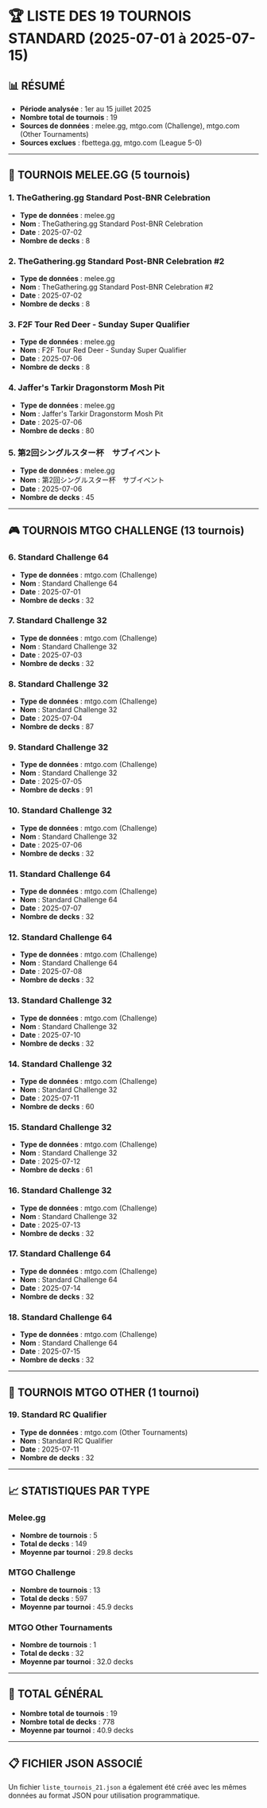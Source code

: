 # 🏆 LISTE DES 19 TOURNOIS STANDARD (2025-07-01 à 2025-07-15)

## 📊 **RÉSUMÉ**
- **Période analysée** : 1er au 15 juillet 2025
- **Nombre total de tournois** : 19
- **Sources de données** : melee.gg, mtgo.com (Challenge), mtgo.com (Other Tournaments)
- **Sources exclues** : fbettega.gg, mtgo.com (League 5-0)

---

## 🎯 **TOURNOIS MELEE.GG** (5 tournois)

### 1. **TheGathering.gg Standard Post-BNR Celebration**
- **Type de données** : melee.gg
- **Nom** : TheGathering.gg Standard Post-BNR Celebration
- **Date** : 2025-07-02
- **Nombre de decks** : 8

### 2. **TheGathering.gg Standard Post-BNR Celebration #2**
- **Type de données** : melee.gg
- **Nom** : TheGathering.gg Standard Post-BNR Celebration #2
- **Date** : 2025-07-02
- **Nombre de decks** : 8

### 3. **F2F Tour Red Deer - Sunday Super Qualifier**
- **Type de données** : melee.gg
- **Nom** : F2F Tour Red Deer - Sunday Super Qualifier
- **Date** : 2025-07-06
- **Nombre de decks** : 8

### 4. **Jaffer's Tarkir Dragonstorm Mosh Pit**
- **Type de données** : melee.gg
- **Nom** : Jaffer's Tarkir Dragonstorm Mosh Pit
- **Date** : 2025-07-06
- **Nombre de decks** : 80

### 5. **第2回シングルスター杯　サブイベント**
- **Type de données** : melee.gg
- **Nom** : 第2回シングルスター杯　サブイベント
- **Date** : 2025-07-06
- **Nombre de decks** : 45

---

## 🎮 **TOURNOIS MTGO CHALLENGE** (13 tournois)

### 6. **Standard Challenge 64**
- **Type de données** : mtgo.com (Challenge)
- **Nom** : Standard Challenge 64
- **Date** : 2025-07-01
- **Nombre de decks** : 32

### 7. **Standard Challenge 32**
- **Type de données** : mtgo.com (Challenge)
- **Nom** : Standard Challenge 32
- **Date** : 2025-07-03
- **Nombre de decks** : 32

### 8. **Standard Challenge 32**
- **Type de données** : mtgo.com (Challenge)
- **Nom** : Standard Challenge 32
- **Date** : 2025-07-04
- **Nombre de decks** : 87

### 9. **Standard Challenge 32**
- **Type de données** : mtgo.com (Challenge)
- **Nom** : Standard Challenge 32
- **Date** : 2025-07-05
- **Nombre de decks** : 91

### 10. **Standard Challenge 32**
- **Type de données** : mtgo.com (Challenge)
- **Nom** : Standard Challenge 32
- **Date** : 2025-07-06
- **Nombre de decks** : 32

### 11. **Standard Challenge 64**
- **Type de données** : mtgo.com (Challenge)
- **Nom** : Standard Challenge 64
- **Date** : 2025-07-07
- **Nombre de decks** : 32

### 12. **Standard Challenge 64**
- **Type de données** : mtgo.com (Challenge)
- **Nom** : Standard Challenge 64
- **Date** : 2025-07-08
- **Nombre de decks** : 32

### 13. **Standard Challenge 32**
- **Type de données** : mtgo.com (Challenge)
- **Nom** : Standard Challenge 32
- **Date** : 2025-07-10
- **Nombre de decks** : 32

### 14. **Standard Challenge 32**
- **Type de données** : mtgo.com (Challenge)
- **Nom** : Standard Challenge 32
- **Date** : 2025-07-11
- **Nombre de decks** : 60

### 15. **Standard Challenge 32**
- **Type de données** : mtgo.com (Challenge)
- **Nom** : Standard Challenge 32
- **Date** : 2025-07-12
- **Nombre de decks** : 61

### 16. **Standard Challenge 32**
- **Type de données** : mtgo.com (Challenge)
- **Nom** : Standard Challenge 32
- **Date** : 2025-07-13
- **Nombre de decks** : 32

### 17. **Standard Challenge 64**
- **Type de données** : mtgo.com (Challenge)
- **Nom** : Standard Challenge 64
- **Date** : 2025-07-14
- **Nombre de decks** : 32

### 18. **Standard Challenge 64**
- **Type de données** : mtgo.com (Challenge)
- **Nom** : Standard Challenge 64
- **Date** : 2025-07-15
- **Nombre de decks** : 32

---

## 🏅 **TOURNOIS MTGO OTHER** (1 tournoi)

### 19. **Standard RC Qualifier**
- **Type de données** : mtgo.com (Other Tournaments)
- **Nom** : Standard RC Qualifier
- **Date** : 2025-07-11
- **Nombre de decks** : 32

---

## 📈 **STATISTIQUES PAR TYPE**

### **Melee.gg**
- **Nombre de tournois** : 5
- **Total de decks** : 149
- **Moyenne par tournoi** : 29.8 decks

### **MTGO Challenge**
- **Nombre de tournois** : 13
- **Total de decks** : 597
- **Moyenne par tournoi** : 45.9 decks

### **MTGO Other Tournaments**
- **Nombre de tournois** : 1
- **Total de decks** : 32
- **Moyenne par tournoi** : 32.0 decks

---

## 🎯 **TOTAL GÉNÉRAL**
- **Nombre total de tournois** : 19
- **Nombre total de decks** : 778
- **Moyenne par tournoi** : 40.9 decks

---

## 📋 **FICHIER JSON ASSOCIÉ**
Un fichier `liste_tournois_21.json` a également été créé avec les mêmes données au format JSON pour utilisation programmatique. 